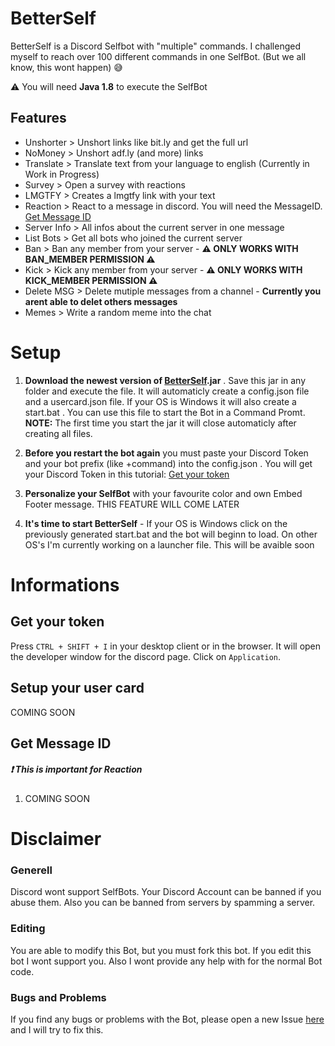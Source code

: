 # BetterSelf
BetterSelf is a Discord Selfbot with "multiple" commands. I challenged myself to reach over 100 different commands in one SelfBot. (But we all know, this wont happen) :sweat_smile:

⚠ You will need **Java 1.8** to execute the SelfBot

## Features
* Unshorter > Unshort links like bit.ly and get the full url
* NoMoney > Unshort adf.ly (and more) links
* Translate > Translate text from your language to english (Currently in Work in Progress)
* Survey > Open a survey with reactions
* LMGTFY > Creates a lmgtfy link with your text
* Reaction > React to a message in discord. You will need the MessageID. [Get Message ID](https://github.com/LeshDev/BetterSelf#get-message-id)
* Server Info > All infos about the current server in one message
* List Bots > Get all bots who joined the current server
* Ban > Ban any member from your server - **⚠ ONLY WORKS WITH BAN_MEMBER PERMISSION ⚠**
* Kick > Kick any member from your server - **⚠ ONLY WORKS WITH KICK_MEMBER PERMISSION ⚠**
* Delete MSG > Delete mutiple messages from a channel - **Currently you arent able to delet others messages**
* Memes > Write a random meme into the chat

# Setup
1. **Download the newest version of [BetterSelf](https://github.com/LeshDev/BetterSelf/releases).jar** . Save this jar in any folder and execute the file. It will automaticly create a config.json file and a usercard.json file. If your OS is Windows it will also create a start.bat . You can use this file to start the Bot in a Command Promt. **NOTE:** The first time you start the jar it will close automaticly after creating all files.

2. **Before you restart the bot again** you must paste your Discord Token and your bot prefix (like +command) into the config.json . You will get your Discord Token in this tutorial: [Get your token](https://github.com/LeshDev/BetterSelf#get-your-token)

3. **Personalize your SelfBot** with your favourite color and own Embed Footer message. THIS FEATURE WILL COME LATER 

4. **It's time to start BetterSelf** - If your OS is Windows click on the previously generated start.bat and the bot will beginn to load. On other OS's I'm currently working on a launcher file. This will be avaible soon 

# Informations
## Get your token
Press `CTRL + SHIFT + I` in your desktop client or in the browser. It will open the developer window for the discord page. Click on `Application`.

## Setup your user card
COMING SOON

## Get Message ID
##### ❗️ This is important for **Reaction**
1. COMING SOON


# Disclaimer
### Generell
Discord wont support SelfBots. Your Discord Account can be banned if you abuse them. Also you can be banned from servers by spamming a server. 

### Editing
You are able to modify this Bot, but you must fork this bot. If you edit this bot I wont support you. Also I wont provide any help with for the normal Bot code. 

### Bugs and Problems
If you find any bugs or problems with the Bot, please open a new Issue [here](https://github.com/LeshDev/BetterSelf/issues/new) and I will try to fix this. 

